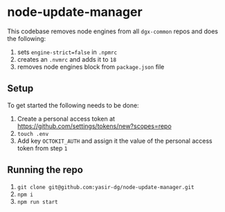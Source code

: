 # node-update-manager

This codebase removes node engines from all `dgx-common` repos and does the following:

1. sets `engine-strict=false` in `.npmrc`
2. creates an `.nvmrc` and adds it to `18`
3. removes node engines block from `package.json` file

## Setup
To get started the following needs to be done:
1. Create a personal access token at https://github.com/settings/tokens/new?scopes=repo
2. `touch .env`
3. Add key `OCTOKIT_AUTH` and assign it the value of the personal access token from step `1`

## Running the repo

1. `git clone git@github.com:yasir-dg/node-update-manager.git`
2. `npm i`
3. `npm run start`

